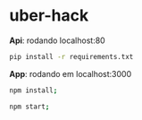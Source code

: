 # uber-hack

**Api**: rodando localhost:80

```bash
pip install -r requirements.txt
```

**App**: rodando em localhost:3000

```bash
npm install;

npm start;
```
